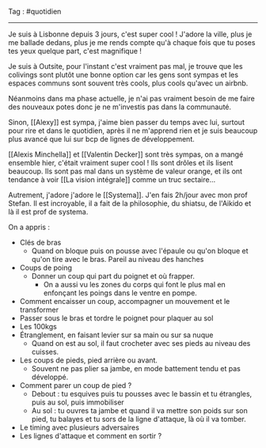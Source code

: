 Tag : #quotidien 
***
Je suis à Lisbonne depuis 3 jours, c'est super cool ! 
J'adore la ville, plus je me ballade dedans, plus je me rends compte qu'à chaque fois que tu poses tes yeux quelque part, c'est magnifique ! 

Je suis à Outsite, pour l'instant c'est vraiment pas mal, je trouve que les colivings sont plutôt une bonne option car les gens sont sympas et les espaces communs sont souvent très cools, plus cools qu'avec un airbnb.

Néanmoins dans ma phase actuelle, je n'ai pas vraiment besoin de me faire des nouveaux potes donc je ne m'investis pas dans la communauté. 

Sinon, [[Alexy]] est sympa, j'aime bien passer du temps avec lui, surtout pour rire et dans le quotidien, après il ne m'apprend rien et je suis beaucoup plus avancé que lui sur bcp de lignes de développement. 

[[Alexis Minchella]] et [[Valentin Decker]] sont très sympas, on a mangé ensemble hier, c'était vraiment super cool ! Ils sont drôles et ils lisent beaucoup. Ils sont pas mal dans un système de valeur orange, et ils ont tendance à voir [[La vision intégrale]] comme un truc sectaire... 

Autrement, j'adore j'adore le [[Systema]]. J'en fais 2h/jour avec mon prof Stefan. Il est incroyable, il a fait de la philosophie, du shiatsu, de l'Aikido et là il est prof de systema. 

On a appris :
- Clés de bras
	- Quand on bloque puis on pousse avec l'épaule ou qu'on bloque et qu'on tire avec le bras. Pareil au niveau des hanches
- Coups de poing 
	- Donner un coup qui part du poignet et où frapper. 
		- On a aussi vu les zones du corps qui font le plus mal en enfonçant les poings dans le ventre en pompe. 
- Comment encaisser un coup, accompagner un mouvement et le transformer
- Passer sous le bras et tordre le poignet pour plaquer au sol 
- Les 100kgs
- Étranglement, en faisant levier sur sa main ou sur sa nuque 
	- Quand on est au sol, il faut crocheter avec ses pieds au niveau des cuisses. 
- Les coups de pieds, pied arrière ou avant. 
	- Souvent ne pas plier sa jambe, en mode battement tendu et pas développé. 
- Comment parer un coup de pied ? 
	- Debout : tu esquives puis tu pousses avec le bassin et tu étrangles, puis au sol, puis immobiliser
	- Au sol : tu ouvres ta jambe et quand il va mettre son poids sur son pied, tu balayes et tu sors de la ligne d'attaque, là où il va tomber.
- Le timing avec plusieurs adversaires 
- Les lignes d'attaque et comment en sortir ?